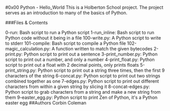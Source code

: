 #0x00 Python - Hello_World This is a Holberton School project. The project serves as an introduction to many of the basics of Python.

###Files & Contents

0-run: Bash script to run a Python script
1-run_inline: Bash script to run Python code without it being in a file
100-write.py: A Python script to write to stderr
101-compile: Bash script to compile a Python file
102-magic_calculation.py: A function written to match the given bytecodes
2-print.py: Python script to print out a sentence
3-print_number.py: Python script to print out a number, and only a number
4-print_float.py: Python script to print out a float with 2 decimal points, only prints floats
5-print_string.py: Python script to print out a string three times, then the first 9 characters of the string
6-concat.py: Python script to print out two strings combined together as one
7-edges.py: Python script to print out different characters from within a given string by slicing it
8-concat-edges.py: Python script to grab characters from a string and make a new string from them
9-easter_egg.py: Python script to print Zen of Python, it's a Python easter egg
##Authors Corbin Coleman
